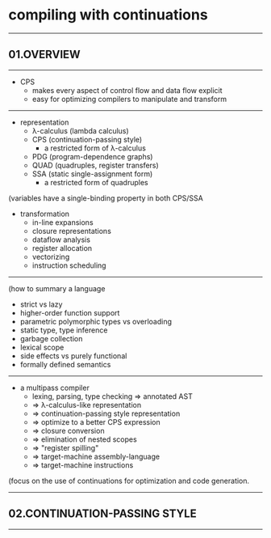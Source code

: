 # compiling with continuations

---

## 01.OVERVIEW

---

- CPS
    - makes every aspect of control flow and data flow explicit
    - easy for optimizing compilers to manipulate and transform

---

- representation
    - λ-calculus (lambda calculus)
    - CPS (continuation-passing style)
        - a restricted form of λ-calculus
    - PDG (program-dependence graphs)
    - QUAD (quadruples, register transfers)
    - SSA (static single-assignment form)
        - a restricted form of quadruples

(variables have a single-binding property in both CPS/SSA

- transformation
    - in-line expansions
    - closure representations
    - dataflow analysis
    - register allocation
    - vectorizing
    - instruction scheduling

---

(how to summary a language

- strict vs lazy
- higher-order function support
- parametric polymorphic types vs overloading
- static type, type inference
- garbage collection
- lexical scope
- side effects vs purely functional
- formally defined semantics

---

- a multipass compiler
    - lexing, parsing, type checking => annotated AST
    - => λ-calculus-like representation
    - => continuation-passing style representation
    - => optimize to a better CPS expression
    - => closure conversion
    - => elimination of nested scopes
    - => "register spilling"
    - => target-machine assembly-language
    - => target-machine instructions

(focus on the use of continuations for optimization and code generation.

---

## 02.CONTINUATION-PASSING STYLE

---


